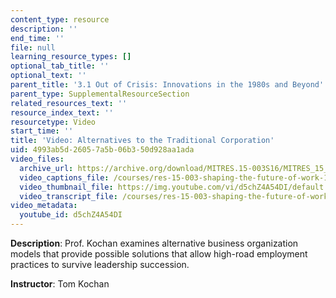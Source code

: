 ```yaml
---
content_type: resource
description: ''
end_time: ''
file: null
learning_resource_types: []
optional_tab_title: ''
optional_text: ''
parent_title: '3.1 Out of Crisis: Innovations in the 1980s and Beyond'
parent_type: SupplementalResourceSection
related_resources_text: ''
resource_index_text: ''
resourcetype: Video
start_time: ''
title: 'Video: Alternatives to the Traditional Corporation'
uid: 4993ab5d-2605-7a5b-06b3-50d928aa1ada
video_files:
  archive_url: https://archive.org/download/MITRES.15-003S16/MITRES_15_003S16_3-1-9_360p.mp4
  video_captions_file: /courses/res-15-003-shaping-the-future-of-work-15-662x-spring-2016/480d7f150e3b5526a52889b3e595d620_d5chZ4A54DI.vtt
  video_thumbnail_file: https://img.youtube.com/vi/d5chZ4A54DI/default.jpg
  video_transcript_file: /courses/res-15-003-shaping-the-future-of-work-15-662x-spring-2016/691a9432ef52b9baa2ce19f32aeedd33_d5chZ4A54DI.pdf
video_metadata:
  youtube_id: d5chZ4A54DI
---
```


**Description**: Prof. Kochan examines alternative business organization models that provide possible solutions that allow high-road employment practices to survive leadership succession.

**Instructor**: Tom Kochan